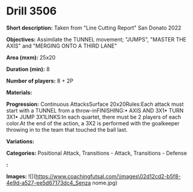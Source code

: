 # Drill 3506

**Short description:**
Taken from "Line Cutting Report" San Donato 2022

**Objectives:**
Assimilate the TUNNEL movement; "JUMPS", "MASTER THE AXIS" and "MERGING ONTO A THIRD LANE"

**Area (mxm):**
25x20

**Duration (min):**
8

**Number of players:**
8 + 2P

**Materials:**


**Progression:**
Continuous AttacksSurface 20x20Rules:Each attack must start with a TUNNEL from a throw-inFINISHING:• AXIS AND 3X1• TURN 3X1• JUMP 3X1LINKS:In each quartet, there must be 2 players of each color.At the end of the action, a 3X2 is performed with the goalkeeper throwing in to the team that touched the ball last.

**Variations:**


**Categories:**
Positional Attack, Transitions - Attack, Transitions - Defense

**:**


**Images:**
![](https://www.coachingfutsal.com/\images\02d12cd2-b5f8-4e9d-a527-ee5d67173dc4_Senza nome.jpg)

